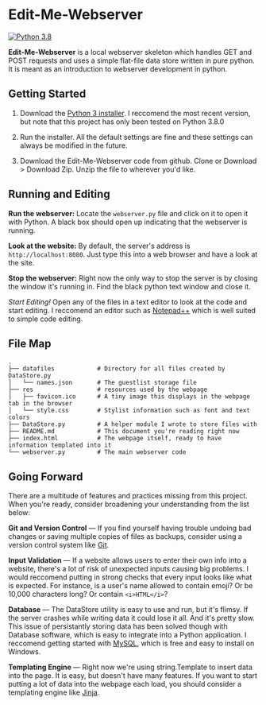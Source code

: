 # Edit-Me-Webserver

[![Python 3.8](https://img.shields.io/badge/python-3.8-brightgreen.svg)](https://www.python.org/downloads/release/python-380/)

**Edit-Me-Webserver** is a local webserver skeleton which handles GET and POST requests and uses a simple flat-file data store written in pure python. It is meant as an introduction to webserver development in python.

## Getting Started

1. Download the [Python 3 installer](https://www.python.org/downloads). I reccomend the most recent version, but note that this project has only been tested on Python 3.8.0

2. Run the installer. All the default settings are fine and these settings can always be modified in the future.

3. Download the Edit-Me-Webserver code from github. Clone or Download > Download Zip. Unzip the file to wherever you'd like.

## Running and Editing

**Run the webserver:** Locate the `webserver.py` file and click on it to open it with Python. A black box should open up indicating that the webserver is running.

**Look at the website:** By default, the server's address is `http://localhost:8080`. Just type this into a web browser and have a look at the site.

**Stop the webserver:** Right now the only way to stop the server is by closing the window it's running in. Find the black python text window and close it.

*Start Editing!* Open any of the files in a text editor to look at the code and start editing. I reccomend an editor such as [Notepad++](https://notepad-plus-plus.org/downloads) which is well suited to simple code editing.

## File Map

    .
    ├── datafiles            # Directory for all files created by DataStore.py
    │   └── names.json       # The guestlist storage file
    ├── res                  # resources used by the webpage
    │   ├── favicon.ico      # A tiny image this displays in the webpage tab in the browser
  	│   └── style.css        # Stylist information such as font and text colors
    ├── DataStore.py         # A helper module I wrote to store files with
    ├── README.md            # This document you're reading right now
    ├── index.html           # The webpage itself, ready to have information templated into it
    └── webserver.py         # The main webserver code


## Going Forward

There are a multitude of features and practices missing from this project. When you're ready, consider broadening your understanding from the list below:

**Git and Version Control** — If you find yourself having trouble undoing bad changes or saving multiple copies of files as backups, consider using a version control system like [Git](https://gitforwindows.org).

**Input Validation** — If a website allows users to enter their own info into a website, there's a lot of risk of unexpected inputs causing big problems. I would reccomend putting in strong checks that every input looks like what is expected. For instance, is a user's name allowed to contain emoji? Or be 10,000 characters long? Or contain `<i>HTML</i>`?

**Database** — The DataStore utility is easy to use and run, but it's flimsy. If the server crashes while writing data it could lose it all. And it's pretty slow. This issue of persistantly storing data has been solved though with Database software, which is easy to integrate into a Python application. I reccomend getting started with [MySQL](https://www.mysql.com), which is free and easy to install on Windows.

**Templating Engine** — Right now we're using string.Template to insert data into the page. It is easy, but doesn't have many features. If you want to start putting a lot of data into the webpage each load, you should consider a templating engine like [Jinja](https://jinja.palletsprojects.com/en/2.10.x).